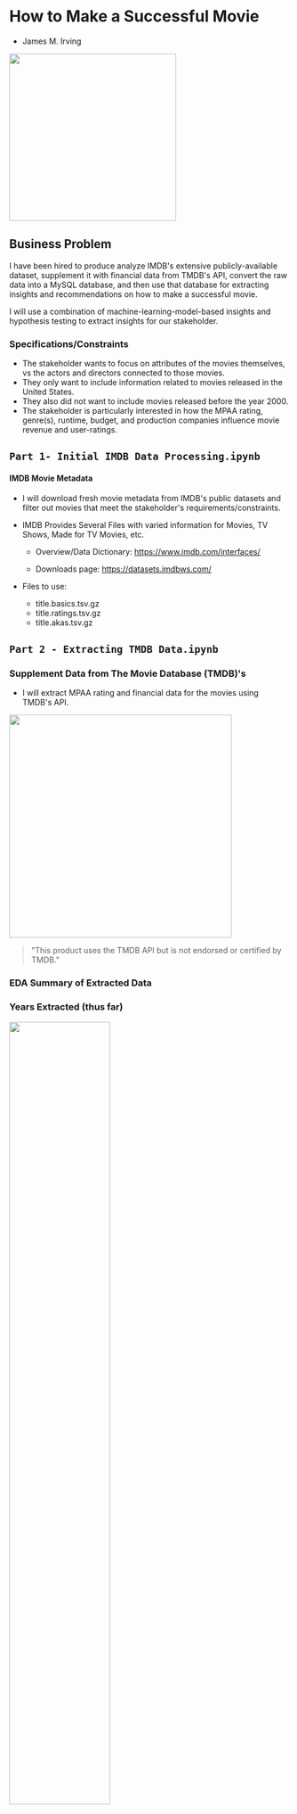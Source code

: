 # How to Make a Successful Movie

- James M. Irving

<img src="Images/movies-generic-header.png" width=300px>

## Business Problem

I have been hired to produce analyze IMDB's extensive publicly-available dataset, supplement it with financial data from TMDB's API, convert the raw data into a MySQL database, and then use that database for extracting insights and recommendations on how to make a successful movie.

I will use a combination of machine-learning-model-based insights and hypothesis testing to extract insights for our stakeholder.
    

  
### Specifications/Constraints    
- The stakeholder wants to focus on attributes of the movies themselves, vs the actors and directors connected to those movies. 
- They only want to include information related to movies released in the United States.
- They also did not want to include movies released before the year 2000.
- The stakeholder is particularly interested in how the MPAA rating, genre(s), runtime, budget, and production companies influence movie revenue and user-ratings.

## `Part 1- Initial IMDB Data Processing.ipynb`

#### IMDB Movie Metadata
- I will download fresh movie metadata from IMDB's public datasets and filter out movies that meet the stakeholder's requirements/constraints.

- IMDB Provides Several Files with varied information for Movies, TV Shows, Made for TV Movies, etc.
    - Overview/Data Dictionary: <a href="https://www.imdb.com/interfaces/" target="_blank">https://www.imdb.com/interfaces/</a>

    - Downloads page: <a href="https://datasets.imdbws.com/" target="_blank">https://datasets.imdbws.com/</a>
- Files to use:
    - title.basics.tsv.gz
    - title.ratings.tsv.gz
    - title.akas.tsv.gz
  

##  `Part 2 - Extracting TMDB Data.ipynb`

### Supplement Data from The Movie Database  (TMDB)'s

- I will extract MPAA rating and financial data for the movies using TMDB's API.

<img src="./Images/tmdb_logo_blue_long.svg" width=400px>
        
 
>"This product uses the TMDB API but is not endorsed or certified by TMDB." 
       





        
### EDA Summary of Extracted Data

### Years Extracted (thus far)

<img src="Images/EDA_year_counts.png"  width=60%>
     
### MPAA Rating Counts
<img src="Images/EDA_certification_counts.png"  width=60%>
### MPAA Rating Revenue Comparison
<img src="Images/EDA_avg_revenue_certification.png"  width=60%>


### MPAA Rating - Average Budget Comparison
<img src="Images/EDA_avg_budget_certification.png"  width=60%>  


### MPAA Rating - Average ROI Comparison
<img src="Images/EDA_avg_roi_certification.png"  width=60%>
        
       

## `Part 3 - MySQL Database Construction`

- I will then normalize all IMDB movie data into a proper MySQL database.
    - MVP Version (included): Local Server Installation with Publicly-Available .sql file for recreationl.
    - AAB Version (future work): AWS-hosted RDS MySQL database. 
- See `SQL` folder for:
    - `movies.sql`: exported SQL DB
    - `movies_project.mwb`: model used for ERD
    

### ERD
<img src="SQL/ERD_movies.png">
        

## `Part 4 - Hypothesis Testing` - WIP


- I will then use the MySQL database to answer several hypotheses about movie success.

### Q1: Do some MPAA Ratings make more revenue than others?

##### Hypothesis
- $H_0$ (Null Hypothesis): All MPAA ratings generate have equal average revenue. 
- $H_A$ (Alternative Hypothesis):  Some MPAA ratings earn significantly more/less revenue than others.

##### Selecting the Right Test
- We have Numerical Data, with more than 2 groups, and therefore want to perform One way ANOVA.

### ANOVA Assumptions
- No significant outliers
- Normality
- Equal Variance


##### Outliers Removed
- There were 2 outliers in the PG-13 group.
- There were 1 outliers in the PG group.
- There were 4 outliers in the R group.
- There were 1 outliers in the G group.

##### Normality Assumption
- We failed a Shapiro's test for normality for several groups and had too small $n$ for G-rated movies to safely ignore asumpton.
<img src="Images/hypothesis_1_normality.png" width=200px>

- Therefore, we will perform a Kruskal-Wallis test instead of a One Way ANOVA


##### Final Conclusion
- Test Result: `KruskalResult(statistic=29.15915632270992, pvalue=2.0734380490347713e-06)`

>- Our Kruskal Wallis test returned a p-value <.0001. We reject the null hypothesis.
    - There is a significant difference in the average revenue for different movie certifications.
    - A post-hoc determined that movies rated R made significantly less than all other raings.

<img src="Images/hypothesis_revnue_mpaa_rating.png" width=400px>

## `Part 5 - Regression Model-Based Insights` - WIP

- Finally I will use Linear Regression and other machine learning models to predict movie revenue / ROI to extract insights and recommendations on what features of a movie are positive/negative predictors of success.

### Best Model
```
OLS Regression Results                            
==============================================================================
Dep. Variable:                revenue   R-squared:                       0.637
Model:                            OLS   Adj. R-squared:                  0.630
Method:                 Least Squares   F-statistic:                     85.56
Date:                Sat, 21 May 2022   Prob (F-statistic):               0.00
Time:                        22:28:25   Log-Likelihood:                -60226.
No. Observations:                3229   AIC:                         1.206e+05
Df Residuals:                    3163   BIC:                         1.210e+05
Df Model:                          65                                         
Covariance Type:            nonrobust                                         
======================================================================================================
                                         coef    std err          t      P>|t|      [0.025      0.975]
------------------------------------------------------------------------------------------------------
certification_G                    -5.013e+06   3.09e+07     -0.162      0.871   -6.55e+07    5.55e+07
certification_MISSING                  0.6335      0.028     22.276      0.000       0.578       0.689
certification_NC-17                 5.324e+05   6.58e+04      8.085      0.000    4.03e+05    6.61e+05
certification_NR                    1.255e+05   2.88e+04      4.363      0.000    6.91e+04    1.82e+05
certification_PG                   -1.088e+05   5.19e+05     -0.210      0.834   -1.13e+06    9.09e+05
certification_PG-13                 1.218e+04    473.072     25.747      0.000    1.13e+04    1.31e+04
certification_R                    -2.189e+05   1.07e+05     -2.038      0.042    -4.3e+05   -8310.648
adult                              -1.054e+05   1.59e+05     -0.662      0.508   -4.17e+05    2.07e+05
budget                              2.341e+04    6.4e+04      0.366      0.715   -1.02e+05    1.49e+05
popularity                          6.195e+07   2.72e+07      2.278      0.023    8.62e+06    1.15e+08
runtime                             5.291e+07   2.72e+07      1.942      0.052   -5.19e+05    1.06e+08
vote_average                        4.577e+07    2.8e+07      1.637      0.102   -9.04e+06    1.01e+08
vote_count                          5.081e+07   2.73e+07      1.863      0.063   -2.66e+06    1.04e+08
year                                 6.01e+07   2.71e+07      2.219      0.027       7e+06    1.13e+08
month                               5.592e+07    2.7e+07      2.074      0.038    3.05e+06    1.09e+08
day                                 4.456e+07   2.69e+07      1.654      0.098   -8.26e+06    9.74e+07
belongs_to_collection                1.67e+07   1.58e+06     10.563      0.000    1.36e+07    1.98e+07
ProdComp_20th Century Fox           9.646e+06   3.92e+06      2.458      0.014    1.95e+06    1.73e+07
ProdComp_BBC Films                  9.638e+05   5.09e+06      0.189      0.850   -9.01e+06    1.09e+07
ProdComp_Blumhouse Productions      1.456e+07   5.95e+06      2.447      0.014    2.89e+06    2.62e+07
ProdComp_CJ Entertainment             1.6e+07      6e+06      2.664      0.008    4.22e+06    2.78e+07
ProdComp_Canal+                     4.215e+05   3.86e+06      0.109      0.913   -7.14e+06    7.98e+06
ProdComp_Ciné+                       -6.7e+06    6.4e+06     -1.047      0.295   -1.92e+07    5.84e+06
ProdComp_Columbia Pictures          2.052e+07   3.24e+06      6.334      0.000    1.42e+07    2.69e+07
ProdComp_Dimension Films            5.014e+06   5.36e+06      0.936      0.349   -5.49e+06    1.55e+07
ProdComp_DreamWorks Animation       4.437e+07    1.4e+07      3.160      0.002    1.68e+07    7.19e+07
ProdComp_DreamWorks Pictures        9.409e+06    4.3e+06      2.188      0.029    9.77e+05    1.78e+07
ProdComp_Dune Entertainment         1.419e+07   5.58e+06      2.546      0.011    3.26e+06    2.51e+07
ProdComp_Epsilon Motion Pictures   -7.884e+06   6.33e+06     -1.245      0.213   -2.03e+07    4.53e+06
ProdComp_EuropaCorp                -1.165e+07   6.67e+06     -1.745      0.081   -2.47e+07    1.44e+06
ProdComp_Film4 Productions         -6.472e+06    5.5e+06     -1.176      0.240   -1.73e+07    4.32e+06
ProdComp_Focus Features             2.026e+06   4.48e+06      0.452      0.651   -6.76e+06    1.08e+07
ProdComp_Fox 2000 Pictures          1.651e+07   6.93e+06      2.381      0.017    2.92e+06    3.01e+07
ProdComp_Fox Searchlight Pictures  -2.021e+06   4.81e+06     -0.420      0.675   -1.15e+07    7.42e+06
ProdComp_France 2 Cinéma           -1.154e+07    6.2e+06     -1.860      0.063   -2.37e+07    6.25e+05
ProdComp_France 3 Cinéma           -1.394e+06   6.02e+06     -0.232      0.817   -1.32e+07    1.04e+07
ProdComp_Ingenious Media           -5.116e+06   6.49e+06     -0.788      0.431   -1.78e+07    7.61e+06
ProdComp_Legendary Pictures        -5.125e+06   8.51e+06     -0.603      0.547   -2.18e+07    1.16e+07
ProdComp_Lionsgate                 -5.177e+05   3.62e+06     -0.143      0.886   -7.61e+06    6.57e+06
ProdComp_MISSING                     3.23e-09   6.99e-09      0.462      0.644   -1.05e-08    1.69e-08
ProdComp_Metro-Goldwyn-Mayer        6.656e+06   4.56e+06      1.459      0.145   -2.29e+06    1.56e+07
ProdComp_Millennium Films          -6.043e+06   5.23e+06     -1.155      0.248   -1.63e+07    4.22e+06
ProdComp_Miramax                    1.041e+07   4.57e+06      2.280      0.023    1.46e+06    1.94e+07
ProdComp_New Line Cinema            1.999e+07   3.62e+06      5.522      0.000    1.29e+07    2.71e+07
ProdComp_New Regency Pictures       -4.61e+05   8.07e+06     -0.057      0.954   -1.63e+07    1.54e+07
ProdComp_Original Film             -3.267e+06   6.88e+06     -0.475      0.635   -1.68e+07    1.02e+07
ProdComp_Paramount                  1.899e+07   3.22e+06      5.902      0.000    1.27e+07    2.53e+07
ProdComp_Participant                4.634e+06   6.27e+06      0.739      0.460   -7.66e+06    1.69e+07
ProdComp_Regency Enterprises       -1.741e+06   7.34e+06     -0.237      0.812   -1.61e+07    1.26e+07
ProdComp_Relativity Media            9.11e+06   4.07e+06      2.239      0.025    1.13e+06    1.71e+07
ProdComp_Revolution Studios        -1.358e+06    6.2e+06     -0.219      0.827   -1.35e+07    1.08e+07
ProdComp_Scott Free Productions    -3.074e+06   6.64e+06     -0.463      0.643   -1.61e+07    9.94e+06
ProdComp_Scott Rudin Productions    3.177e+05   5.52e+06      0.058      0.954   -1.05e+07    1.11e+07
ProdComp_Screen Gems                1.468e+07   4.62e+06      3.175      0.002    5.61e+06    2.37e+07
ProdComp_Sony Pictures              8.084e+06   4.65e+06      1.740      0.082   -1.02e+06    1.72e+07
ProdComp_Spyglass Entertainment      5.08e+06   6.77e+06      0.751      0.453   -8.19e+06    1.83e+07
ProdComp_StudioCanal                5.524e+06   4.35e+06      1.269      0.205   -3.01e+06    1.41e+07
ProdComp_Summit Entertainment      -2.763e+06   4.66e+06     -0.593      0.553   -1.19e+07    6.38e+06
ProdComp_TF1 Films Production       5.961e+06   7.19e+06      0.829      0.407   -8.14e+06    2.01e+07
ProdComp_TSG Entertainment          9.122e+05   7.01e+06      0.130      0.896   -1.28e+07    1.46e+07
ProdComp_The Weinstein Company     -9.314e+05   5.49e+06     -0.170      0.865   -1.17e+07    9.83e+06
ProdComp_Touchstone Pictures         1.59e+07   4.57e+06      3.483      0.001    6.95e+06    2.49e+07
ProdComp_Universal Pictures         1.381e+07   2.82e+06      4.892      0.000    8.28e+06    1.93e+07
ProdComp_Village Roadshow Pictures  7.873e+06   5.63e+06      1.399      0.162   -3.16e+06    1.89e+07
ProdComp_Walt Disney Pictures       2.679e+07   4.66e+06      5.751      0.000    1.77e+07    3.59e+07
ProdComp_Warner Bros. Pictures      1.684e+06   3.16e+06      0.533      0.594   -4.51e+06    7.88e+06
ProdComp_Working Title Films        1.444e+06   6.35e+06      0.227      0.820    -1.1e+07    1.39e+07
const                                3.72e+08   1.89e+08      1.969      0.049    1.65e+06    7.42e+08
==============================================================================
Omnibus:                      606.983   Durbin-Watson:                   1.992
Prob(Omnibus):                  0.000   Jarque-Bera (JB):             2441.537
Skew:                           0.875   Prob(JB):                         0.00
Kurtosis:                       6.884   Cond. No.                     2.54e+23
==============================================================================

Notes:
[1] Standard Errors assume that the covariance matrix of the errors is correctly specified.
[2] The smallest eigenvalue is 5.63e-29. This might indicate that there are
strong multicollinearity problems or that the design matrix is singular.
```

<img src="Images/OLS_best_linear_reg.png">

## Model Coefiicents and Importances

### OLS Coefficients

<img src="Images/OLS_coeffs.png" width=55%>

### Random Forest - Built-in Feature Importance
<img src="Images/rf_importance.png" width=60%>

### Summary
- Coming soon!
